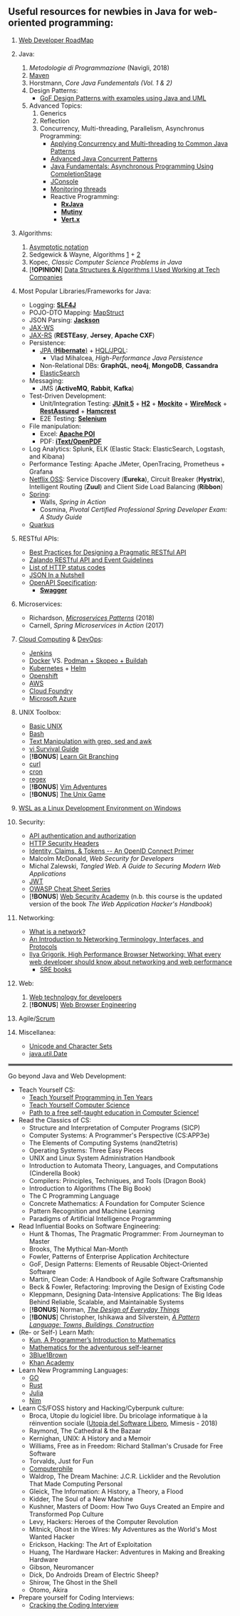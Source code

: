 ## Useful resources for newbies in Java for web-oriented programming:

1. [Web Developer RoadMap](https://github.com/kamranahmedse/developer-roadmap)

2. Java:
    1. *Metodologie di Programmazione* (Navigli, 2018)
    2. [Maven](https://maven.apache.org/guides/getting-started/index.html)
    3. Horstmann, *Core Java Fundementals (Vol. 1 & 2)*
    4. Design Patterns:
       * [GoF Design Patterns with examples using Java and UML](https://www.researchgate.net/publication/307449818_GoF_Design_Patterns_with_examples_using_Java_and_UML)
    5. Advanced Topics:
        1. Generics
        2. Reflection
        3. Concurrency, Multi-threading, Parallelism, Asynchronus Programming:
            * [Applying Concurrency and Multi-threading to Common Java Patterns](https://www.pluralsight.com/courses/java-patterns-concurrency-multi-threading)
            * [Advanced Java Concurrent Patterns](https://www.pluralsight.com/courses/java-concurrent-patterns-advanced)
            * [Java Fundamentals: Asynchronous Programming Using CompletionStage](https://www.pluralsight.com/courses/java-fundamentals-asynchronous-programming-completionstage)
            * [JConsole](https://docs.oracle.com/javase/7/docs/technotes/guides/management/jconsole.html)
            * [Monitoring threads](http://www.jvmmonitor.org/doc/#Monitoring_threads)
            * Reactive Programming:
              * [**RxJava**](https://www.pluralsight.com/courses/reactive-programming-java-12-rxjava-2)
              * [**Mutiny**](https://smallrye.io/smallrye-mutiny/guides)
              * [**Vert.x**](https://vertx.io/docs/vertx-core/java/)

3. Algorithms:
    1. [Asymptotic notation](https://www.khanacademy.org/computing/computer-science/algorithms/asymptotic-notation/a/asymptotic-notation)
    2. Sedgewick & Wayne, Algorithms [1](https://www.coursera.org/learn/algorithms-part1) + [2](https://www.coursera.org/learn/algorithms-part2)
    3. Kopec, *Classic Computer Science Problems in Java*
    4. [**!OPINION**] [Data Structures & Algorithms I Used Working at Tech Companies](https://blog.pragmaticengineer.com/data-structures-and-algorithms-i-actually-used-day-to-day/)

4. Most Popular Libraries/Frameworks for Java:
    * Logging: [**SLF4J**](https://www.baeldung.com/slf4j-with-log4j2-logback)
    * POJO-DTO Mapping: [MapStruct](https://mapstruct.org/)
    * JSON Parsing: [**Jackson**](https://www.baeldung.com/jackson)
    * [JAX-WS](https://www.baeldung.com/jax-ws)
    * [JAX-RS](https://www.baeldung.com/jax-rs-spec-and-implementations) (**RESTEasy**, **Jersey**, **Apache CXF**)
    * Persistence:
        * [JPA (**Hibernate**)](https://www.baeldung.com/learn-jpa-hibernate) + [HQL/JPQL](https://docs.jboss.org/hibernate/orm/4.3/devguide/en-US/html/ch11.html):
          * Vlad Mihalcea, *High-Performance Java Persistence*
        * Non-Relational DBs: **GraphQL**, **neo4j**, **MongoDB**, **Cassandra**
        * [ElasticSearch](https://www.baeldung.com/elasticsearch-java)
    * Messaging:
      * JMS (**ActiveMQ**, **Rabbit**, **Kafka**)
    * Test-Driven Development:
        * Unit/Integration Testing: [**JUnit 5**](https://www.baeldung.com/junit-5) + [**H2**](http://www.h2database.com/html/tutorial.html) + [**Mockito**](https://www.baeldung.com/mockito-series) + [**WireMock**](http://wiremock.org/docs/getting-started/) + [**RestAssured**](https://www.baeldung.com/rest-assured-tutorial) + [**Hamcrest**](http://hamcrest.org/JavaHamcrest/tutorial)
        * E2E Testing: [**Selenium**](https://www.selenium.dev/documentation/guidelines/)
    * File manipulation:
      * Excel: [**Apache POI**](https://www.baeldung.com/java-microsoft-excel)
      * PDF: [**iText/OpenPDF**](https://www.baeldung.com/java-pdf-creation)
    * Log Analytics: Splunk, ELK (Elastic Stack: ElasticSearch, Logstash, and Kibana)
    * Performance Testing: Apache JMeter, OpenTracing, Prometheus + Grafana
    * [Netflix OSS](https://www.baeldung.com/tag/netflix/): Service Discovery (**Eureka**), Circuit Breaker (**Hystrix**), Intelligent Routing (**Zuul**) and Client Side Load Balancing (**Ribbon**)
    * [Spring](https://spring.io/projects/):
        * Walls, *Spring in Action*
        * Cosmina, *Pivotal Certified Professional Spring Developer Exam: A Study Guide*
    * [Quarkus](https://quarkus.io/guides/)

5. RESTful APIs:
    * [Best Practices for Designing a Pragmatic RESTful API](https://www.vinaysahni.com/best-practices-for-a-pragmatic-restful-api)
    * [Zalando RESTful API and Event Guidelines](https://opensource.zalando.com/restful-api-guidelines/)
    * [List of HTTP status codes](https://en.wikipedia.org/wiki/List_of_HTTP_status_codes)
    * [JSON In a Nutshell](https://medium.com/omarelgabrys-blog/json-in-a-nutshell-7d638dfea7cc)
    * [OpenAPI Specification](https://spec.openapis.org/oas/v3.1.0):
      * [**Swagger**](https://swagger.io/tools/open-source/open-source-integrations/)

6. Microservices:
    * Richardson, [*Microservices Patterns*](https://microservices.io/) (2018)
    * Carnell, *Spring Microservices in Action* (2017)

7. [Cloud Computing](https://howtodoinjava.com/cloud/java-cloud-development-introduction-and-tools) & [DevOps](https://opensource.com/article/19/4/devops-pipeline):
    * [Jenkins](https://www.edx.org/course/introduction-to-jenkins)
    * [Docker](https://www.docker.com/get-started) VS. [Podman + Skopeo + Buildah](https://www.redhat.com/en/blog/say-hello-buildah-podman-and-skopeo)
    * [Kubernetes](https://kube.academy/) + [Helm](https://helm.sh/docs/)
    * [Openshift](https://www.redhat.com/en/services/training/do288-red-hat-openshift-development-ii-containerizing-applications)
    * [AWS](https://adayinthelifeof.nl/2020/05/20/aws.html)
    * [Cloud Foundry](https://docs.cloudfoundry.org/buildpacks/java/index.html)
    * [Microsoft Azure](https://azure.microsoft.com/en-us/develop/java/)

8. UNIX Toolbox:
    * [Basic UNIX](https://matt.might.net/articles/basic-unix/)
    * [Bash](https://matt.might.net/articles/bash-by-example/)
    * [Text Manipulation with grep, sed and awk](https://matt.might.net/articles/sculpting-text/)
    * [vi Survival Guide](https://www.nuxified.org/vi_survival_guide/)
    * [**!BONUS**] [Learn Git Branching](https://learngitbranching.js.org/)
    * [curl](https://curl.haxx.se/docs/httpscripting.html)
    * [cron](https://opensource.com/article/17/11/how-use-cron-linux)
    * [regex](https://regexone.com/)
    * [**!BONUS**] [Vim Adventures](https://vim-adventures.com/)
    * [**!BONUS**] [The Unix Game](https://www.unixgame.io/unix50)

9.  [WSL as a Linux Development Environment on Windows](https://nickjanetakis.com/blog/a-linux-dev-environment-on-windows-with-wsl-docker-tmux-and-vscode)

10. Security:
    * [API authentication and authorization](https://idratherbewriting.com/learnapidoc/docapis_more_about_authorization.html)
    * [HTTP Security Headers](https://nullsweep.com/http-security-headers-a-complete-guide/)
    * [Identity, Claims, & Tokens -- An OpenID Connect Primer](https://developer.okta.com/blog/2017/07/25/oidc-primer-part-1)
    * Malcolm McDonald, *Web Security for Developers*
    * Michal Zalewski, *Tangled Web. A Guide to Securing Modern Web Applications*
    * [JWT](https://jwt.io/)
    * [OWASP Cheat Sheet Series](https://cheatsheetseries.owasp.org/index.html)
    * [**!BONUS**] [Web Security Academy](https://portswigger.net/web-security) (n.b. this course is the updated version of the book *The Web Application Hacker's Handbook*)

11. Networking:
    * [What is a network?](https://study-ccna.com/what-is-a-network/)
    * [An Introduction to Networking Terminology, Interfaces, and Protocols](https://www.digitalocean.com/community/tutorials/an-introduction-to-networking-terminology-interfaces-and-protocols)
    * [Ilya Grigorik, High Performance Browser Networking: What every web developer should know about networking and web performance](https://hpbn.co/)
	  * [SRE books](https://sre.google/books/)

12. Web:
    1.  [Web technology for developers](https://developer.mozilla.org/en-US/docs/Web)
    2.  [**!BONUS**] [Web Browser Engineering](https://browser.engineering/)

13. Agile/[Scrum](https://www.scrumguides.org/scrum-guide.html)

14. Miscellanea:
    * [Unicode and Character Sets](https://www.joelonsoftware.com/2003/10/08the-absolute-minimum-every-software-developer-absolutely-positively-must-know-about-unicode-and-character-sets-no-excuses/)
    * [java.util.Date](https://codeblog.jonskeet.uk/2017/04/23/all-about-java-util-date/)

<hr style="border:2px solid gray"> </hr>

Go beyond Java and Web Development:

  * Teach Yourself CS:
    * [Teach Yourself Programming in Ten Years](https://norvig.com/21-days.html)
    * [Teach Yourself Computer Science](https://teachyourselfcs.com/)
    * [Path to a free self-taught education in Computer Science!](https://github.com/ossu/computer-science)
  * Read the Classics of CS:
    * Structure and Interpretation of Computer Programs (SICP)
    * Computer Systems: A Programmer's Perspective (CS:APP3e)
    * The Elements of Computing Systems (nand2tetris)
    * Operating Systems: Three Easy Pieces
    * UNIX and Linux System Administration Handbook
    * Introduction to Automata Theory, Languages, and Computations (Cinderella Book)
    * Compilers: Principles, Techniques, and Tools (Dragon Book)
    * Introduction to Algorithms (The Big Book)
    * The C Programming Language
    * Concrete Mathematics: A Foundation for Computer Science
    * Pattern Recognition and Machine Learning
    * Paradigms of Artificial Intelligence Programming
  * Read Influential Books on Software Engineering:
    * Hunt & Thomas, The Pragmatic Programmer: From Journeyman to Master
    * Brooks, The Mythical Man-Month
    * Fowler, Patterns of Enterprise Application Architecture
    * GoF, Design Patterns: Elements of Reusable Object-Oriented Software
    * Martin, Clean Code: A Handbook of Agile Software Craftsmanship
    * Beck & Fowler, Refactoring: Improving the Design of Existing Code
    * Kleppmann, Designing Data-Intensive Applications: The Big Ideas Behind Reliable, Scalable, and Maintainable Systems
    * [**!BONUS**] Norman, [*The Design of Everyday Things*](https://en.wikipedia.org/wiki/The_Design_of_Everyday_Things)
    * [**!BONUS**] Christopher, Ishikawa and Silverstein, [*A Pattern Language: Towns, Buildings, Construction*](https://en.wikipedia.org/wiki/A_Pattern_Language)
  * (Re- or Self-) Learn Math:
    * [Kun, A Programmer’s Introduction to Mathematics](https://pimbook.org/)
    * [Mathematics for the adventurous self-learner](https://www.neilwithdata.com/mathematics-self-learner)
    * [3Blue1Brown](https://www.youtube.com/c/3blue1brown/videos)
    * [Khan Academy](https://www.khanacademy.org/math)
  * Learn New Programming Languages:
    * [GO](https://tour.golang.org/list)
    * [Rust](https://www.rust-lang.org/learn)
    * [Julia](https://julialang.org/learning/)
    * [Nim](https://nim-lang.org/)
  * Learn CS/FOSS history and Hacking/Cyberpunk culture:
    * Broca, Utopie du logiciel libre. Du bricolage informatique à la réinvention sociale ([Utopia del Software Libero](https://www.mimesisedizioni.it/libro/9788857547046), Mimesis - 2018)
    * Raymond, The Cathedral & the Bazaar
    * Kernighan, UNIX: A History and a Memoir
    * Williams, Free as in Freedom: Richard Stallman's Crusade for Free Software
    * Torvalds, Just for Fun
    * [Computerphile](https://www.youtube.com/channel/UC9-y-6csu5WGm29I7JiwpnA)
    * Waldrop, The Dream Machine: J.C.R. Licklider and the Revolution That Made Computing Personal
    * Gleick, The Information: A History, a Theory, a Flood
    * Kidder, The Soul of a New Machine
    * Kushner, Masters of Doom: How Two Guys Created an Empire and Transformed Pop Culture
    * Levy, Hackers: Heroes of the Computer Revolution
    * Mitnick, Ghost in the Wires: My Adventures as the World's Most Wanted Hacker
    * Erickson, Hacking: The Art of Exploitation
    * Huang, The Hardware Hacker: Adventures in Making and Breaking Hardware
    * Gibson, Neuromancer
    * Dick, Do Androids Dream of Electric Sheep?
    * Shirow, The Ghost in the Shell
    * Otomo, Akira
  * Prepare yourself for Coding Interviews:
    * [Cracking the Coding Interview](https://www.crackingthecodinginterview.com/)
